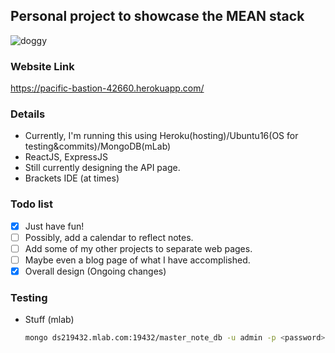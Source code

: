 ## Personal project to showcase the MEAN stack
<img src="https://image.ibb.co/bEF0B7/doggy.gif" alt="doggy" border="0">

### Website Link
https://pacific-bastion-42660.herokuapp.com/

### Details
- Currently, I'm running this using Heroku(hosting)/Ubuntu16(OS for testing&commits)/MongoDB(mLab) 
- ReactJS, ExpressJS
- Still currently designing the API page. 
- Brackets IDE (at times)

### Todo list
- [x] Just have fun!
- [ ] Possibly, add a calendar to reflect notes.
- [ ] Add some of my other projects to separate web pages.
- [ ] Maybe even a blog page of what I have accomplished.
- [x] Overall design (Ongoing changes)

### Testing
- Stuff (mlab)
   ```bash
   mongo ds219432.mlab.com:19432/master_note_db -u admin -p <password>
   ```
